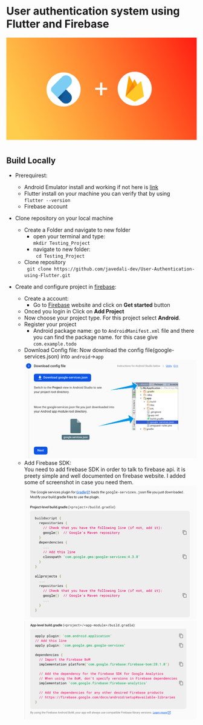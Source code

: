 # User authentication system using Flutter and Firebase

![Flutter and Firebase](/images/banner.png)

#

## Build Locally

- Prerequirest:

  - Android Emulator install and working if not here is [link](https://developer.android.com/studio/run/emulator)
  - Flutter install on your machine you can verify that by using <br/> `flutter --version`
  - Firebase account

- Clone repository on your local machine

  - Create a Folder and navigate to new folder
    - open your terminal and type:<br/>
      `mkdir Testing_Project`
    - navigate to new folder:<br/>
      ` cd Testing_Project`
  - Clone repository<br/>
    ` git clone https://github.com/javedali-dev/User-Authentication-using-Flutter.git`

- Create and configure project in [firebase](https://firebase.google.com/):
  - Create a account:
    - Go to [Firebase](https://firebase.google.com/) website and click on **Get started** button
  - Onced you login in Click on **Add Project**
  - Now choose your project type. For this project select **Android**.
  - Register your project
    - Android package name: go to `AndroidManifest.xml` file and there you can find the package name. for this case give `com.example.todo`
  - Download Config file: Now download the config file(google-services.json) into `android`->`app`<br/>
    ![Download config file](/images/1.png)
  - Add Firebase SDK:<br/>
    You need to add firebase SDK in order to talk to firebase api. it is preety simple and well documented on firebase website. I added some of screenshot in case you need them.<br/>
    ![Configure on project level](/images/2.png)<br/>
    ![Configure on app level](/images/3.png)
